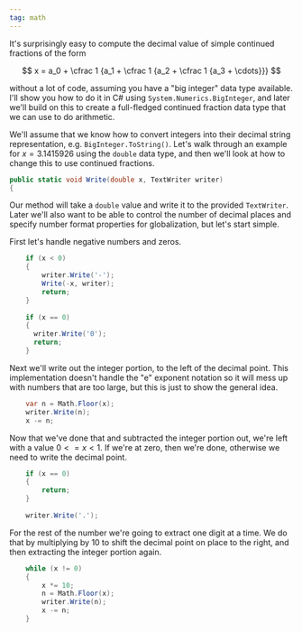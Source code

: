 ```yaml
---
tag: math
---
```

It's surprisingly easy to compute the decimal value of simple continued fractions of the form

$$
x = a_0 + \cfrac 1 {a_1 + \cfrac 1 {a_2 + \cfrac 1 {a_3 + \cdots}}}
$$

without a lot of code, assuming you have a "big integer" data type available. I'll show you how to do it in C# using `System.Numerics.BigInteger`, and later we'll build on this to create a full-fledged continued fraction data type that we can use to do arithmetic.

We'll assume that we know how to convert integers into their decimal string representation, e.g. `BigInteger.ToString()`. Let's walk through an example for $x = 3.1415926$ using the `double` data type, and then we'll look at how to change this to use continued fractions.

```csharp
public static void Write(double x, TextWriter writer)
{
```

Our method will take a `double` value and write it to the provided `TextWriter`. Later we'll also want to be able to control the number of decimal places and specify number format properties for globalization, but let's start simple.

First let's handle negative numbers and zeros.

```csharp
    if (x < 0)
    {
        writer.Write('-');
        Write(-x, writer);
        return;
    }
    
    if (x == 0)
    {
      writer.Write('0');
      return;
    }
```

Next we'll write out the integer portion, to the left of the decimal point. This implementation doesn't handle the "e" exponent notation so it will mess up with numbers that are too large, but this is just to show the general idea.
    
```csharp
    var n = Math.Floor(x);
    writer.Write(n);
    x -= n;
```

Now that we've done that and subtracted the integer portion out, we're left with a value $0 <= x < 1$. If we're at zero, then we're done, otherwise we need to write the decimal point.

```csharp
    if (x == 0)
    {
        return;
    }
    
    writer.Write('.');
```

For the rest of the number we're going to extract one digit at a time. We do that by multiplying by 10 to shift the decimal point on place to the right, and then extracting the integer portion again. 

```csharp
    while (x != 0)
    {
        x *= 10;
        n = Math.Floor(x);
        writer.Write(n);
        x -= n;
    }
```

